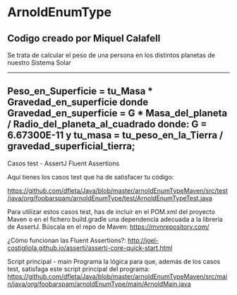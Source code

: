 # ArnoldEnumType

## Codigo creado por Miquel Calafell

Se trata de calcular el peso de una persona en los distintos planetas de nuestro Sistema Solar

-----
Peso_en_Superficie = tu_Masa * Gravedad_en_superficie
donde 
Gravedad_en_superficie = G * Masa_del_planeta / Radio_del_planeta_al_cuadrado
donde: 
G = 6.67300E-11
y 
tu_masa = tu_peso_en_la_Tierra / gravedad_superficial_tierra;
-----

Casos test - AssertJ Fluent Assertions

Aquí tienes los casos test que ha de satisfacer tu código:

https://github.com/dfleta/Java/blob/master/arnoldEnumTypeMaven/src/test/java/org/foobarspam/arnoldEnumType/test/ArnoldEnumTypeTest.java

Para utilizar estos casos test, has de incluir en el POM.xml del proyecto Maven o en el fichero build.gradle una dependencia adecuada a la librería de AssertJ. Búscala en el repo de Maven:
https://mvnrepository.com/

¿Cómo funcionan las Fluent Assertions?:
http://joel-costigliola.github.io/assertj/assertj-core-quick-start.html


Script principal - main
Programa la lógica para que, además de los casos test, satisfaga este script principal del programa:
https://github.com/dfleta/Java/blob/master/arnoldEnumTypeMaven/src/main/java/org/foobarspam/arnoldEnumType/main/ArnoldMain.java
